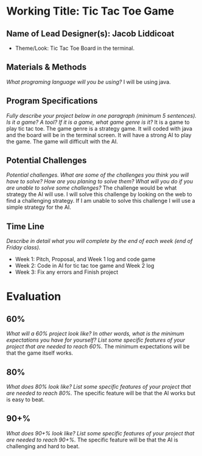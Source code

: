 # Working Title: Tic Tac Toe Game
## Name of Lead Designer(s): Jacob Liddicoat

* Theme/Look: Tic Tac Toe Board in the terminal.

## Materials & Methods
_What programing language will you be using?_
I will be using java.
## Program Specifications
_Fully describe your project below in one paragraph (minimum 5 sentences). Is it a game? A tool? If it is a game, what game genre is it?_
 It is a game to play tic tac toe. The game genre is a strategy game. It will coded with java and the board will be in the terminal screen. It will have a strong AI to play the game. The game will difficult with the AI. 
## Potential Challenges
_Potential challenges. What are some of the challenges you think you will have to solve? How are you planing to solve them? What will you do if you are unable to solve some challenges?_
The challenge would be what strategy the AI will use. I will solve this challenge by looking on the web to find a challenging strategy. If I am unable to solve this challenge I will use a simple strategy for the AI.
## Time Line
_Describe in detail what you will complete by the end of each week (end of Friday class)._
* Week 1: Pitch, Proposal, and Week 1 log and code game
* Week 2: Code in AI for tic tac toe game and Week 2 log
* Week 3: Fix any errors and Finish project

# Evaluation
## 60%
_What will a 60% project look like?  In other words, what is the minimum expectations you have for yourself?  List some specific features of your project that are needed to reach 60%._
The minimum expectations will be that the game itself works.
## 80%
_What does 80% look like?   List some specific features of your project that are needed to reach 80%._
The specific feature will be that the AI works but is easy to beat.
## 90+%
_What does 90+% look like?   List some specific features of your project that are needed to reach 90+%._
The specific feature will be that the AI is challenging and hard to beat. 
